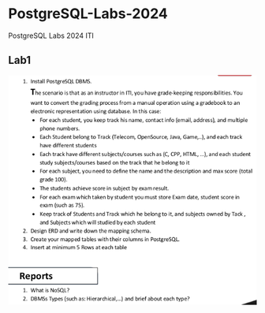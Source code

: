 # PostgreSQL-Labs-2024
PostgreSQL Labs 2024 ITI


## Lab1
![lab1](https://github.com/fatmakhaledosman/PostgreSQL-Labs-2024/blob/main/Labs-images/lab1.png)